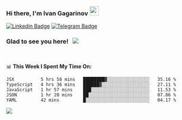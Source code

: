 ### Hi there, I'm Ivan Gagarinov <img src="https://media.giphy.com/media/hvRJCLFzcasrR4ia7z/giphy.gif" width="25px">

[![Linkedin Badge](https://img.shields.io/badge/-LinkedIn-0e76a8?style=flat-square&logo=Linkedin&logoColor=white)](https://linkedin.com/in/ivan-gagarinov-142ba3141/)
[![Telegram Badge](https://img.shields.io/badge/-Telegram-0088cc?style=flat-square&logo=Telegram&logoColor=white)](https://t.me/igagarinov)

### Glad to see you here! &nbsp; ![](https://visitor-badge.glitch.me/badge?page_id=dzencot.dzencot)

</br>

📊 **This Week I Spent My Time On:**
<!--START_SECTION:waka-->
```text
JSX          5 hrs 58 mins   ████████▓░░░░░░░░░░░░░░░░   35.16 % 
TypeScript   4 hrs 36 mins   ██████▓░░░░░░░░░░░░░░░░░░   27.11 % 
JavaScript   1 hr 57 mins    ███░░░░░░░░░░░░░░░░░░░░░░   11.53 % 
JSON         1 hr 20 mins    ██░░░░░░░░░░░░░░░░░░░░░░░   07.86 % 
YAML         42 mins         █░░░░░░░░░░░░░░░░░░░░░░░░   04.17 % 
```
<!--END_SECTION:waka-->

[![](https://github-readme-stats.vercel.app/api?username=dzencot&theme=gruvbox)](https://github.com/dzencot)
